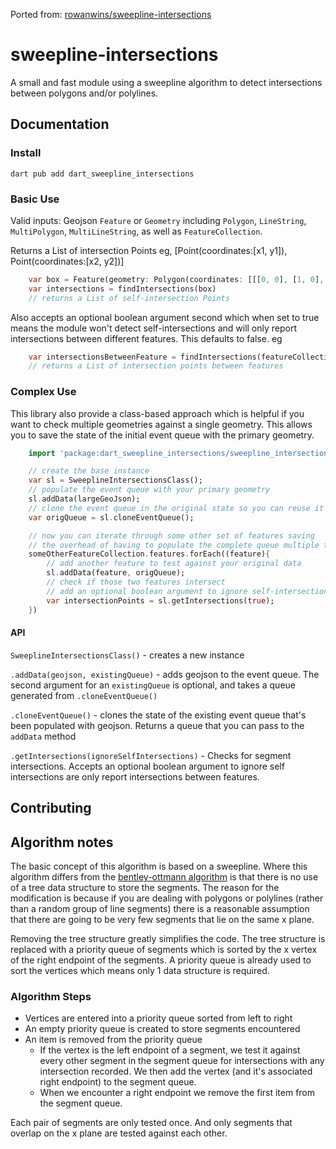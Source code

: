 Ported from:  [rowanwins/sweepline-intersections](https://github.com/rowanwins/sweepline-intersections)

# sweepline-intersections

A small and fast module using a sweepline algorithm to detect intersections between polygons and/or polylines.

## Documentation

### Install

````
dart pub add dart_sweepline_intersections
````

### Basic Use

Valid inputs: Geojson `Feature` or `Geometry` including `Polygon`, `LineString`, `MultiPolygon`, `MultiLineString`, as well as `FeatureCollection`.

Returns a List of intersection Points eg, [Point(coordinates:[x1, y1]), Point(coordinates:[x2, y2])] 

````dart
    var box = Feature(geometry: Polygon(coordinates: [[[0, 0], [1, 0], [1, 1], [0, 1], [0, 0]]]))
    var intersections = findIntersections(box)
    // returns a List of self-intersection Points
````

Also accepts an optional boolean argument second which when set to true means the module won't detect self-intersections and will only report intersections between different features. This defaults to false.
eg 

````dart
    var intersectionsBetweenFeature = findIntersections(featureCollection, true)
    // returns a List of intersection points between features
````

### Complex Use

This library also provide a class-based approach which is helpful if you want to check multiple geometries against a single geometry. This allows you to save the state of the initial event queue with the primary geometry.

````dart
    import 'package:dart_sweepline_intersections/sweepline_intersections.dart';

    // create the base instance
    var sl = SweeplineIntersectionsClass();
    // populate the event queue with your primary geometry
    sl.addData(largeGeoJson);
    // clone the event queue in the original state so you can reuse it
    var origQueue = sl.cloneEventQueue();

    // now you can iterate through some other set of features saving
    // the overhead of having to populate the complete queue multiple times
    someOtherFeatureCollection.features.forEach((feature){
        // add another feature to test against your original data
        sl.addData(feature, origQueue);
        // check if those two features intersect
        // add an optional boolean argument to ignore self-intersections 
        var intersectionPoints = sl.getIntersections(true);
    })
````

#### API

`SweeplineIntersectionsClass()` - creates a new instance

`.addData(geojson, existingQueue)` - adds geojson to the event queue. The second argument for an `existingQueue` is optional, and takes a queue generated from `.cloneEventQueue()`

`.cloneEventQueue()` - clones the state of the existing event queue that's been populated with geojson. Returns a queue that you can pass to the `addData` method

`.getIntersections(ignoreSelfIntersections)` - Checks for segment intersections. Accepts an optional boolean argument to ignore self intersections are only report intersections between features.


<!-- ## Benchmarks
Tested against 
- bentley-ottmann-intersections - https://www.npmjs.com/package/bentley-ottmann-intersections
- gpsi - https://www.npmjs.com/package/geojson-polygon-self-intersections
- isects - https://www.npmjs.com/package/2d-polygon-self-intersections
````
// Switzerland (~700 vertices)
// gpsi x 37.05 ops/sec ±1.77% (49 runs sampled)
// bentleyOttmann x 2,010 ops/sec ±1.52% (89 runs sampled)
// sweepline x 2,621 ops/sec ±0.29% (95 runs sampled)
// isects x 14.29 ops/sec ±2.16% (40 runs sampled)
// - Fastest is sweepline (this library)

// Simple Case (6 vertices)
// gpsi x 246,512 ops/sec ±1.23% (90 runs sampled)
// bentleyOttmann x 546,326 ops/sec ±0.66% (92 runs sampled)
// sweepline x 1,157,425 ops/sec ±1.04% (94 runs sampled)
// - Fastest is sweepline (this library)

// Chile - Vertical geometry (17,000 vertices)
// bentleyOttmann x 50.22 ops/sec ±1.75% (65 runs sampled)
// sweepline x 35.64 ops/sec ±1.20% (62 runs sampled)
// - Fastest is bentleyOttmann (although it doesn't find intersection)
```` -->

## Contributing

<!-- - For a live dev server run `npm run debug`. 
  - The geometry being tested can be modified in `debug/src/App.vue`
- There are a couple of test suites
  - `npm run test` runs all tests
  - `npm run test:e2e` does a general test that the correct number of self-intersections are found in the `test/fixtures` folder
  - `npm run test:unit` is unit style tests to make sure functions & methods do the right thing
    - these need some love -->


## Algorithm notes

The basic concept of this algorithm is based on a sweepline. Where this algorithm differs from the [bentley-ottmann algorithm](https://en.wikipedia.org/wiki/Bentley%E2%80%93Ottmann_algorithm) is that there is no use of a tree data structure to store the segments. The reason for the modification is because if you are dealing with polygons or polylines (rather than a random group of line segments) there is a reasonable assumption that there are going to be very few segments that lie on the same x plane.

Removing the tree structure greatly simplifies the code. The tree structure is replaced with a priority queue of segments which is sorted by the x vertex of the right endpoint of the segments. A priority queue is already used to sort the vertices which means only 1 data structure is required.

<!-- The package size of this module is XX kb compared to my implementation of the bentley-ottmann algorithm which is 16kb while performance is typically faster than bentley-ottmann. 

Bentley-ottman only outperforms this library when there are several thousands vertices, however I'm also less confident in the results of my bentley-ottman lib as it occassionally misses intersections and is much harder to write tests for due to the more complex logic. -->


### Algorithm Steps

- Vertices are entered into a priority queue sorted from left to right
- An empty priority queue is created to store segments encountered
- An item is removed from the priority queue
    - If the vertex is the left endpoint of a segment, we test it against every other segment in the segment queue for intersections with any intersection recorded. We then add the vertex (and it's associated right endpoint) to the segment queue.
    - When we encounter a right endpoint we remove the first item from the segment queue.

Each pair of segments are only tested once. And only segments that overlap on the x plane are tested against each other.